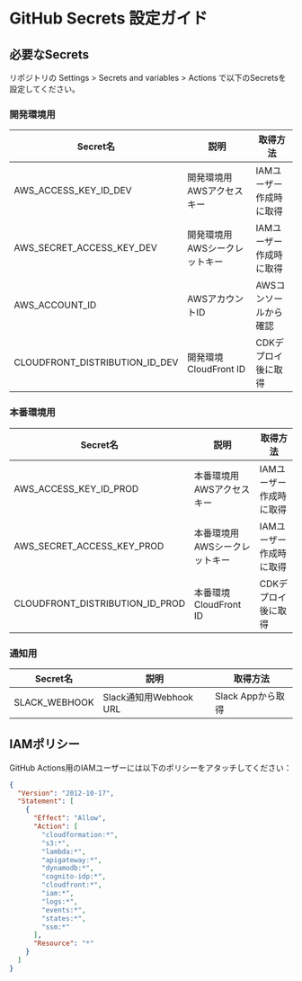 # GitHub Secrets 設定ガイド

## 必要なSecrets

リポジトリの Settings > Secrets and variables > Actions で以下のSecretsを設定してください。

### 開発環境用

| Secret名 | 説明 | 取得方法 |
|----------|------|----------|
| AWS_ACCESS_KEY_ID_DEV | 開発環境用AWSアクセスキー | IAMユーザー作成時に取得 |
| AWS_SECRET_ACCESS_KEY_DEV | 開発環境用AWSシークレットキー | IAMユーザー作成時に取得 |
| AWS_ACCOUNT_ID | AWSアカウントID | AWSコンソールから確認 |
| CLOUDFRONT_DISTRIBUTION_ID_DEV | 開発環境CloudFront ID | CDKデプロイ後に取得 |

### 本番環境用

| Secret名 | 説明 | 取得方法 |
|----------|------|----------|
| AWS_ACCESS_KEY_ID_PROD | 本番環境用AWSアクセスキー | IAMユーザー作成時に取得 |
| AWS_SECRET_ACCESS_KEY_PROD | 本番環境用AWSシークレットキー | IAMユーザー作成時に取得 |
| CLOUDFRONT_DISTRIBUTION_ID_PROD | 本番環境CloudFront ID | CDKデプロイ後に取得 |

### 通知用

| Secret名 | 説明 | 取得方法 |
|----------|------|----------|
| SLACK_WEBHOOK | Slack通知用Webhook URL | Slack Appから取得 |

## IAMポリシー

GitHub Actions用のIAMユーザーには以下のポリシーをアタッチしてください：

```json
{
  "Version": "2012-10-17",
  "Statement": [
    {
      "Effect": "Allow",
      "Action": [
        "cloudformation:*",
        "s3:*",
        "lambda:*",
        "apigateway:*",
        "dynamodb:*",
        "cognito-idp:*",
        "cloudfront:*",
        "iam:*",
        "logs:*",
        "events:*",
        "states:*",
        "ssm:*"
      ],
      "Resource": "*"
    }
  ]
}
